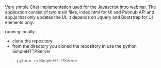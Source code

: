 Very simple Chat implementation used for the Javascript Intro webinar.  The application consist of two main files, index.html for UI and Pubnub API and app.js that only updates the UI. It depends on Jquery and Bootstrap for UI elements only. 

running locally: 

* clone the repository
* from the directory you cloned the repository in use the python SimpleHTTPServer 
 > python -m SimpleHTTPServer .






[pubnub]: http://www.pubnub.com/docs/javascript/javascript-sdk.html

